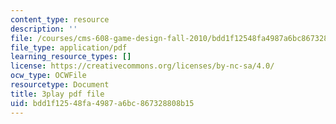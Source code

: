 ```yaml
---
content_type: resource
description: ''
file: /courses/cms-608-game-design-fall-2010/bdd1f12548fa4987a6bc867328808b15_68559.pdf
file_type: application/pdf
learning_resource_types: []
license: https://creativecommons.org/licenses/by-nc-sa/4.0/
ocw_type: OCWFile
resourcetype: Document
title: 3play pdf file
uid: bdd1f125-48fa-4987-a6bc-867328808b15
---
```

